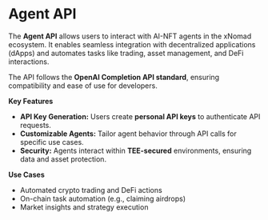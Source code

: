# Agent API

The **Agent API** allows users to interact with AI-NFT agents in the xNomad ecosystem. It enables seamless integration with decentralized applications (dApps) and automates tasks like trading, asset management, and DeFi interactions.&#x20;

The API follows the **OpenAI Completion API standard**, ensuring compatibility and ease of use for developers.



**Key Features**

* **API Key Generation:** Users create **personal API keys** to authenticate API requests.
* **Customizable Agents:** Tailor agent behavior through API calls for specific use cases.
* **Security:** Agents interact within **TEE-secured** environments, ensuring data and asset protection.



**Use Cases**

* Automated crypto trading and DeFi actions
* On-chain task automation (e.g., claiming airdrops)
* Market insights and strategy execution
